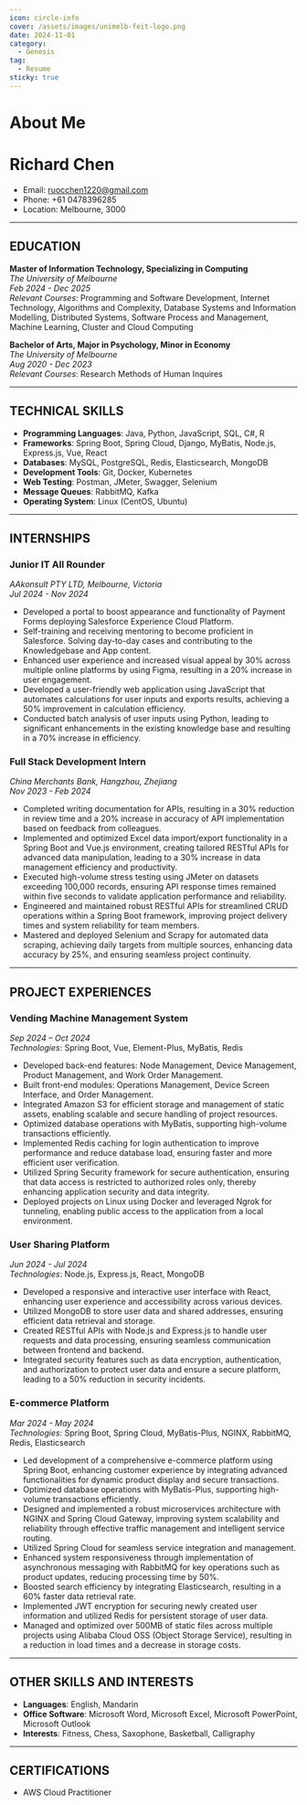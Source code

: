 ```yaml
---
icon: circle-info
cover: /assets/images/unimelb-feit-logo.png
date: 2024-11-01
category:
  - Genesis
tag:
  - Resume
sticky: true
---
```


# About Me

# Richard Chen

- Email: [ruocchen1220@gmail.com](mailto:ruocchen1220@gmail.com)
- Phone: +61 0478396285
- Location: Melbourne, 3000
---

## EDUCATION

**Master of Information Technology, Specializing in Computing**  
*The University of Melbourne*  
_Feb 2024 - Dec 2025_  
*Relevant Courses*: Programming and Software Development, Internet Technology, Algorithms and Complexity, Database Systems and Information Modelling, Distributed Systems, Software Process and Management, Machine Learning, Cluster and Cloud Computing

**Bachelor of Arts, Major in Psychology, Minor in Economy**  
*The University of Melbourne*  
_Aug 2020 - Dec 2023_  
*Relevant Courses*: Research Methods of Human Inquires

---

## TECHNICAL SKILLS

- **Programming Languages**: Java, Python, JavaScript, SQL, C#, R
- **Frameworks**: Spring Boot, Spring Cloud, Django, MyBatis, Node.js, Express.js, Vue, React
- **Databases**: MySQL, PostgreSQL, Redis, Elasticsearch, MongoDB
- **Development Tools**: Git, Docker, Kubernetes
- **Web Testing**: Postman, JMeter, Swagger, Selenium
- **Message Queues**: RabbitMQ, Kafka
- **Operating System**: Linux (CentOS, Ubuntu)

---

## INTERNSHIPS

### Junior IT All Rounder  
*AAkonsult PTY LTD, Melbourne, Victoria*  
_Jul 2024 - Nov 2024_  
- Developed a portal to boost appearance and functionality of Payment Forms deploying Salesforce Experience Cloud Platform.
- Self-training and receiving mentoring to become proficient in Salesforce. Solving day-to-day cases and contributing to the Knowledgebase and App content.
- Enhanced user experience and increased visual appeal by 30% across multiple online platforms by using Figma, resulting in a 20% increase in user engagement.
- Developed a user-friendly web application using JavaScript that automates calculations for user inputs and exports results, achieving a 50% improvement in calculation efficiency.
- Conducted batch analysis of user inputs using Python, leading to significant enhancements in the existing knowledge base and resulting in a 70% increase in efficiency.

### Full Stack Development Intern  
*China Merchants Bank, Hangzhou, Zhejiang*  
_Nov 2023 - Feb 2024_  
- Completed writing documentation for APIs, resulting in a 30% reduction in review time and a 20% increase in accuracy of API implementation based on feedback from colleagues.
- Implemented and optimized Excel data import/export functionality in a Spring Boot and Vue.js environment, creating tailored RESTful APIs for advanced data manipulation, leading to a 30% increase in data management efficiency and productivity.
- Executed high-volume stress testing using JMeter on datasets exceeding 100,000 records, ensuring API response times remained within five seconds to validate application performance and reliability.
- Engineered and maintained robust RESTful APIs for streamlined CRUD operations within a Spring Boot framework, improving project delivery times and system reliability for team members.
- Mastered and deployed Selenium and Scrapy for automated data scraping, achieving daily targets from multiple sources, enhancing data accuracy by 25%, and ensuring seamless project continuity.

---

## PROJECT EXPERIENCES

### Vending Machine Management System  
*Sep 2024 – Oct 2024*  
*Technologies*: Spring Boot, Vue, Element-Plus, MyBatis, Redis  
- Developed back-end features: Node Management, Device Management, Product Management, and Work Order Management.
- Built front-end modules: Operations Management, Device Screen Interface, and Order Management.
- Integrated Amazon S3 for efficient storage and management of static assets, enabling scalable and secure handling of project resources.
- Optimized database operations with MyBatis, supporting high-volume transactions efficiently.
- Implemented Redis caching for login authentication to improve performance and reduce database load, ensuring faster and more efficient user verification.
- Utilized Spring Security framework for secure authentication, ensuring that data access is restricted to authorized roles only, thereby enhancing application security and data integrity.
- Deployed projects on Linux using Docker and leveraged Ngrok for tunneling, enabling public access to the application from a local environment.

### User Sharing Platform  
*Jun 2024 - Jul 2024*  
*Technologies*: Node.js, Express.js, React, MongoDB  
- Developed a responsive and interactive user interface with React, enhancing user experience and accessibility across various devices.
- Utilized MongoDB to store user data and shared addresses, ensuring efficient data retrieval and storage.
- Created RESTful APIs with Node.js and Express.js to handle user requests and data processing, ensuring seamless communication between frontend and backend.
- Integrated security features such as data encryption, authentication, and authorization to protect user data and ensure a secure platform, leading to a 50% reduction in security incidents.

### E-commerce Platform  
*Mar 2024 - May 2024*  
*Technologies*: Spring Boot, Spring Cloud, MyBatis-Plus, NGINX, RabbitMQ, Redis, Elasticsearch  
- Led development of a comprehensive e-commerce platform using Spring Boot, enhancing customer experience by integrating advanced functionalities for dynamic product display and secure transactions.
- Optimized database operations with MyBatis-Plus, supporting high-volume transactions efficiently.
- Designed and implemented a robust microservices architecture with NGINX and Spring Cloud Gateway, improving system scalability and reliability through effective traffic management and intelligent service routing.
- Utilized Spring Cloud for seamless service integration and management.
- Enhanced system responsiveness through implementation of asynchronous messaging with RabbitMQ for key operations such as product updates, reducing processing time by 50%.
- Boosted search efficiency by integrating Elasticsearch, resulting in a 60% faster data retrieval rate.
- Implemented JWT encryption for securing newly created user information and utilized Redis for persistent storage of user data.
- Managed and optimized over 500MB of static files across multiple projects using Alibaba Cloud OSS (Object Storage Service), resulting in a reduction in load times and a decrease in storage costs.

---

## OTHER SKILLS AND INTERESTS

- **Languages**: English, Mandarin
- **Office Software**: Microsoft Word, Microsoft Excel, Microsoft PowerPoint, Microsoft Outlook
- **Interests**: Fitness, Chess, Saxophone, Basketball, Calligraphy

---

## CERTIFICATIONS

- AWS Cloud Practitioner

